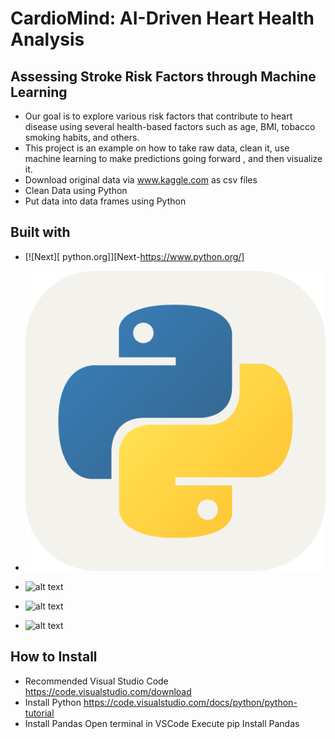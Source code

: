 # CardioMind: AI-Driven Heart Health Analysis


## Assessing Stroke Risk Factors through Machine Learning
* Our goal is to explore various risk factors that contribute to heart disease using several health-based factors such as age, BMI, tobacco smoking habits, and others.
* This project is an example on how to take raw data, clean it, use machine learning to make predictions going forward , and then visualize it.
* Download original data via www.kaggle.com as csv files
* Clean Data using Python 
* Put data into data frames using Python

## Built with
* [![Next][ python.org]][Next-https://www.python.org/]


* ![alt text]( https://raw.githubusercontent.com/tandpfun/skill-icons/59059d9d1a2c092696dc66e00931cc1181a4ce1f/icons/Python-Light.svg)
* ![alt text]( https://encrypted-tbn0.gstatic.com/images?q=tbn:ANd9GcS7005ZNWTutANhnon4wy-ji_MI6zvoR4VEvrVH7IsjMw&s)
* ![alt text]( https://brockdsl.github.io/Intro_to_Tableau_Workshop/tabimg.jpg)
* ![alt text]( https://d33wubrfki0l68.cloudfront.net/d3ca5a4bd42d86926f08ee7bc5e3f73339045edf/716e5/images/glossary/pyshark.jpg )



## How to Install
* Recommended Visual Studio Code https://code.visualstudio.com/download
* Install Python https://code.visualstudio.com/docs/python/python-tutorial
* Install Pandas Open terminal in VSCode Execute pip Install Pandas




